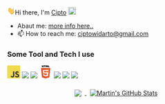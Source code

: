 <img src="https://raw.githubusercontent.com/ABSphreak/ABSphreak/master/gifs/Hi.gif" width="18px" height="18px">Hi there, I'm <a href="https://github.com/ciptowi">Cipto</a> <img src="https://emojis.slackmojis.com/emojis/images/1531849430/4246/blob-sunglasses.gif?1531849430" width="18px" height="18px">

- Abaut me: <a href="https://ciptowi.github.io/cipto-profile/" target="_blank">more info here..</a>
- 📫 How to reach me: ciptowidarto@gmail.com


### Some Tool and Tech I use

<code><img height="30" src="https://raw.githubusercontent.com/github/explore/80688e429a7d4ef2fca1e82350fe8e3517d3494d/topics/javascript/javascript.png"></code>
<code><img height="30" src="https://avatars3.githubusercontent.com/u/9950313?s=200&v=4"></code>
<code><img height="30" src="https://avatars1.githubusercontent.com/u/45120?s=200&v=4"></code>
<code><img height="30" src="https://raw.githubusercontent.com/github/explore/80688e429a7d4ef2fca1e82350fe8e3517d3494d/topics/html/html.png"></code>
<code><img height="30" src="https://avatars1.githubusercontent.com/u/2918581?s=200&v=4"></code>
<code><img height="30" src="https://avatars3.githubusercontent.com/u/18133?s=200&v=4"></code>
<code><img height="30" src="https://avatars1.githubusercontent.com/u/1517864?s=200&v=4"></code>


<p align="center">
<a href="https://github.com/ciptowi">
  <img align="center" style="margin:0.5rem" src="https://github-readme-stats.vercel.app/api/top-langs/?username=ciptowi&hide=html,css&title_color=ffffff&text_color=c9cacc&icon_color=4AB197&bg_color=1A2B34" />
</a>
<a href="https://github.com/ciptowi">
  <img align="center" style="margin:0.5rem" src="https://github-readme-stats.vercel.app/api?username=ciptowi&show_icons=true&line_height=27&count_private=true&title_color=ffffff&text_color=c9cacc&icon_color=4AB097&bg_color=1A2B34" alt="Martin's GitHub Stats" />
</a>
